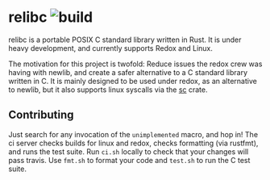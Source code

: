 # relibc ![build](https://travis-ci.org/redox-os/relibc.svg?branch=master)
relibc is a portable POSIX C standard library written in Rust. It is under heavy development, and currently supports Redox and Linux.

The motivation for this project is twofold: Reduce issues the redox crew was having with newlib, and create a safer alternative to a C standard library written in C. It is mainly designed to be used under redox, as an alternative to newlib, but it also supports linux syscalls via the [sc](https://crates.io/crates/sc) crate.

## Contributing
Just search for any invocation of the `unimplemented` macro, and hop in! The ci server checks builds for linux and redox, checks formatting (via rustfmt), and runs the test suite. Run `ci.sh` locally to check that your changes will pass travis. Use `fmt.sh` to format your code and `test.sh` to run the C test suite.
